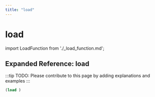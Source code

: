 ```yaml
---
title: "load"
---
```


# load

import LoadFunction from './_load_function.md';

<LoadFunction />

## Expanded Reference: load

:::tip
TODO: Please contribute to this page by adding explanations and examples
:::

```lisp
(load )
```
